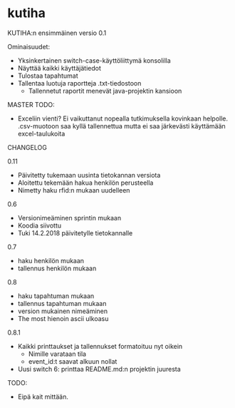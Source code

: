 ﻿# kutiha

KUTIHA:n ensimmäinen versio 0.1

Ominaisuudet:
- Yksinkertainen switch-case-käyttöliittymä konsolilla
- Näyttää kaikki käyttäjätiedot
- Tulostaa tapahtumat
- Tallentaa luotuja raportteja .txt-tiedostoon
  - Tallennetut raportit menevät java-projektin kansioon

MASTER TODO:
- Exceliin vienti? Ei vaikuttanut nopealla tutkimuksella kovinkaan helpolle. .csv-muotoon saa kyllä tallennettua mutta ei saa järkevästi käyttämään excel-taulukoita


CHANGELOG

0.11
- Päivitetty  tukemaan uusinta tietokannan versiota
- Aloitettu tekemään hakua henkilön perusteella
- Nimetty haku rfid:n mukaan uudelleen

0.6
- Versionimeäminen sprintin mukaan
- Koodia siivottu
- Tuki 14.2.2018 päivitetylle tietokannalle

0.7
- haku henkilön mukaan
- tallennus henkilön mukaan

0.8
- haku tapahtuman mukaan
- tallennus tapahtuman mukaan
- version mukainen nimeäminen
- The most hienoin ascii ulkoasu

0.8.1
- Kaikki printtaukset ja tallennukset formatoituu nyt oikein
	- Nimille varataan tila
	- event_id:t saavat alkuun nollat
- Uusi switch 6: printtaa README.md:n projektin juuresta

TODO: 
- Eipä kait mittään.

